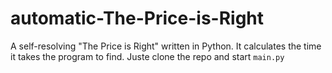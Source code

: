 # automatic-The-Price-is-Right
A self-resolving "The Price is Right" written in Python. It calculates the time it takes the program to find.
Juste clone the repo and start ``main.py``
